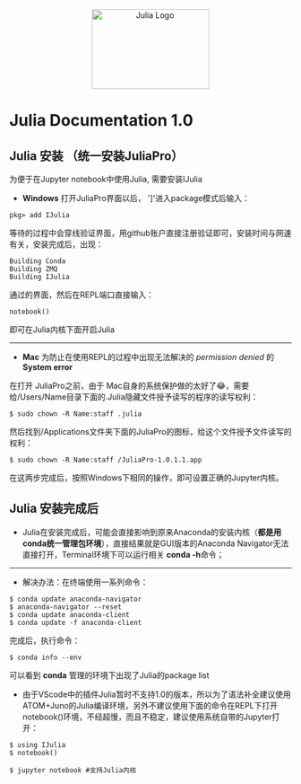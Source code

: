 <a name="logo"/>
<div align="center">
<a href="https://julialang.org/" target="_blank">
<img src="https://julialang.org/images/logo_hires.png" alt="Julia Logo" width="210" height="142"></img>
</a>
</div>

# Julia Documentation 1.0
## Julia  安装 （统一安装JuliaPro）
为便于在Jupyter notebook中使用Julia, 需要安装IJulia
- **Windows** 打开JuliaPro界面以后，   ']'进入package模式后输入：

```
pkg> add IJulia 
```
等待的过程中会穿线验证界面，用github账户直接注册验证即可，安装时间与网速有关，安装完成后，出现：
```
Building Conda 
Building ZMQ
Building IJulia
```
通过的界面，然后在REPL端口直接输入：
```
notebook()
```
即可在Julia内核下面开启Julia

---

- **Mac** 为防止在使用REPL的过程中出现无法解决的 *permission denied* 的 **System error** 

在打开 JuliaPro之前，由于 Mac自身的系统保护做的太好了😂，需要给/Users/Name目录下面的.Julia隐藏文件授予读写的程序的读写权利：

```
$ sudo chown -R Name:staff .julia
```
然后找到/Applications文件夹下面的JuliaPro的图标，给这个文件授予文件读写的权利： 
```
$ sudo chown -R Name:staff /JuliaPro-1.0.1.1.app
```
在这两步完成后，按照Windows下相同的操作，即可设置正确的Jupyter内核。

## Julia 安装完成后
- Julia在安装完成后，可能会直接影响到原来Anaconda的安装内核（**都是用conda统一管理包环境**），直接结果就是GUI版本的Anaconda Navigator无法直接打开，Terminal环境下可以运行相关 **conda -h**命令；
---
- 解决办法：在终端使用一系列命令：
 ```
 $ conda update anaconda-navigator
 $ anaconda-navigator --reset
 $ conda update anaconda-client
 $ conda update -f anaconda-client
 
 ```
  完成后，执行命令：
```
$ conda info --env
```
可以看到 **conda** 管理的环境下出现了Julia的package list

- 由于VScode中的插件Julia暂时不支持1.0的版本，所以为了语法补全建议使用ATOM+Juno的Julia编译环境，另外不建议使用下面的命令在REPL下打开notebook()环境，不经超慢，而且不稳定，建议使用系统自带的Jupyter打开：

```
$ using IJulia
$ notebook()

$ jupyter notebook #支持Julia内核
```



